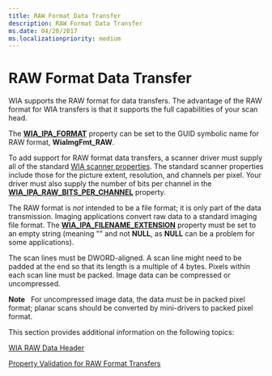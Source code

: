```yaml
---
title: RAW Format Data Transfer
description: RAW Format Data Transfer
ms.date: 04/20/2017
ms.localizationpriority: medium
---
```


# RAW Format Data Transfer

WIA supports the RAW format for data transfers. The advantage of the RAW format for WIA transfers is that it supports the full capabilities of your scan head.

The [**WIA\_IPA\_FORMAT**](./wia-ipa-format.md) property can be set to the GUID symbolic name for RAW format, **WiaImgFmt\_RAW**.

To add support for RAW format data transfers, a scanner driver must supply all of the standard [WIA scanner properties](properties-for-wia-scanner-minidrivers.md). The standard scanner properties include those for the picture extent, resolution, and channels per pixel. Your driver must also supply the number of bits per channel in the [**WIA\_IPA\_RAW\_BITS\_PER\_CHANNEL**](./wia-ipa-raw-bits-per-channel.md) property.

The RAW format is *not* intended to be a file format; it is only part of the data transmission. Imaging applications convert raw data to a standard imaging file format. The [**WIA\_IPA\_FILENAME\_EXTENSION**](./wia-ipa-filename-extension.md) property must be set to an empty string (meaning "" and not **NULL**, as **NULL** can be a problem for some applications).

The scan lines must be DWORD-aligned. A scan line might need to be padded at the end so that its length is a multiple of 4 bytes. Pixels within each scan line must be packed. Image data can be compressed or uncompressed.

**Note**   For uncompressed image data, the data must be in packed pixel format; planar scans should be converted by mini-drivers to packed pixel format.

This section provides additional information on the following topics:

[WIA RAW Data Header](wia-raw-data-header.md)

[Property Validation for RAW Format Transfers](property-validation-for-raw-format-transfers.md)
